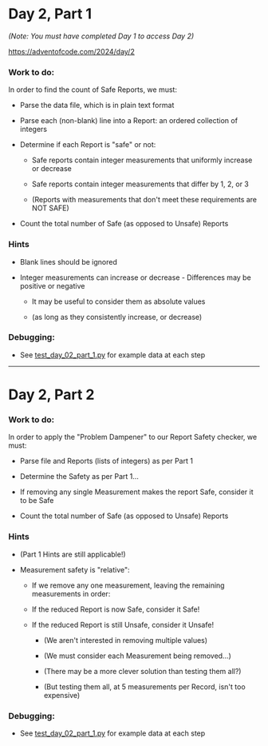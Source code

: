 # Day 2, Part 1

_(Note: You must have completed Day 1 to access Day 2)_

https://adventofcode.com/2024/day/2

### Work to do:

In order to find the count of Safe Reports, we must:

* Parse the data file, which is in plain text format

* Parse each (non-blank) line into a Report: an ordered collection of integers

* Determine if each Report is "safe" or not:

    * Safe reports contain integer measurements that uniformly increase or decrease

    * Safe reports contain integer measurements that differ by 1, 2, or 3

    * (Reports with measurements that don't meet these requirements are NOT SAFE)

* Count the total number of Safe (as opposed to Unsafe) Reports

### Hints

* Blank lines should be ignored

* Integer measurements can increase or decrease - Differences may be positive or negative

   * It may be useful to consider them as absolute values

   * (as long as they consistently increase, or decrease)

### Debugging:

* See [test_day_02_part_1.py](test_day_02_part_1.py) for example data at each step

___
# Day 2, Part 2

### Work to do:

In order to apply the "Problem Dampener" to our Report Safety checker, we must:

* Parse file and Reports (lists of integers) as per Part 1

* Determine the Safety as per Part 1...

* If removing any single Measurement makes the report Safe, consider it to be Safe

* Count the total number of Safe (as opposed to Unsafe) Reports

### Hints

* (Part 1 Hints are still applicable!)

* Measurement safety is "relative":

    * If we remove any one measurement, leaving the remaining measurements in order:

    * If the reduced Report is now Safe, consider it Safe!

    * If the reduced Report is still Unsafe, consider it Unsafe!

        * (We aren't interested in removing multiple values)

        * (We must consider each Measurement being removed...)

        * (There may be a more clever solution than testing them all?)

        * (But testing them all, at 5 measurements per Record, isn't too expensive)

### Debugging:

* See [test_day_02_part_1.py](test_day_02_part_1.py) for example data at each step
